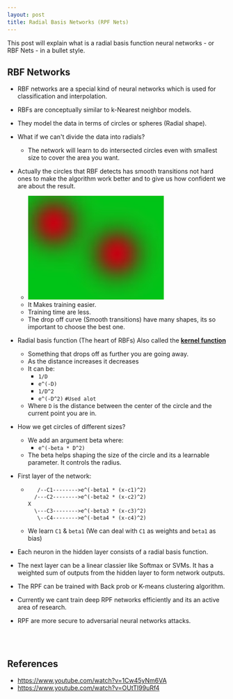 ```yaml
---
layout: post
title: Radial Basis Networks (RPF Nets)
---
```


This post will explain what is a radial basis function neural networks - or RBF Nets - in  a bullet style.

## RBF Networks

- RBF networks are a special kind of neural networks which is used for classification and interpolation.

- RBFs are conceptually similar to k-Nearest neighbor models.

- They model the data in terms of circles or spheres (Radial shape).

- What if we can't divide the data into radials?

  - The network will learn to do intersected circles even with smallest size to cover the area you want.

- Actually the circles that RBF detects has smooth transitions not hard ones to make the algorithm work better and to give us how confident we are about the result.

  - ![](../images/PostsImages/02.png)
  - It Makes training easier.
  - Training time are less.
  - The drop off curve (Smooth transitions) have many shapes, its so important to choose the best one.

- Radial basis function (The heart of RBFs) Also called the **<u>kernel function</u>**

  - Something that drops off as further you are going away.
  - As the distance increases it decreases
  - It can be:
    - `1/D`
    - `e^(-D)`
    - `1/D^2`
    - `e^(-D^2)`			`#Used alot`			
  - Where `D` is the distance between the center of the circle and the current point you are in.

- How we get circles of different sizes?

  - We add an argument beta where:
    - `e^(-beta * D^2)`
  - The beta helps shaping the size of the circle and its a learnable parameter. It controls the radius.

- First layer of the network:

  - ```
       /--C1-------->e^(-beta1 * (x-c1)^2)
      /---C2-------->e^(-beta2 * (x-c2)^2)
    X 
      \---C3-------->e^(-beta3 * (x-c3)^2)
       \--C4-------->e^(-beta4 * (x-c4)^2)
    ```

  - We learn `C1` & `beta1` (We can deal with  `C1` as weights and `beta1` as bias)

- Each neuron in the hidden layer consists of a radial basis function.

- The next layer can be a linear classier like Softmax or SVMs. It has a weighted sum of outputs from the hidden layer to form network outputs.

- The RPF can be trained with Back prob or K-means clustering algorithm.

- Currently we cant train deep RPF networks efficiently and its an active area of research.

- RPF are more secure to adversarial neural networks attacks.



<br/>

<br/>

## References

- https://www.youtube.com/watch?v=1Cw45yNm6VA
- https://www.youtube.com/watch?v=OUtTI99uRf4

<br/>

<br/>